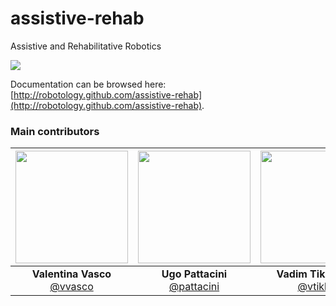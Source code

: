 # assistive-rehab
Assistive and Rehabilitative Robotics

<a href="https://zenhub.com"><img src="https://raw.githubusercontent.com/ZenHubIO/support/master/zenhub-badge.png"></a>

Documentation can be browsed here: [http://robotology.github.com/assistive-rehab](http://robotology.github.com/assistive-rehab).

### Main contributors
|[<img src="https://github.com/vvasco.png" width="180">](https://github.com/vvasco)|[<img src="https://github.com/pattacini.png" width="180">](https://github.com/pattacini)|[<img src="https://github.com/vtikha.png" width="180">](https://github.com/vtikha)|
|:---:|:---:|:---:|
| **Valentina Vasco** [@vvasco](https://github.com/vvasco)| **Ugo Pattacini** [@pattacini](https://github.com/pattacini)| **Vadim Tikhanoff** [@vtikha](https://github.com/vtikha)|